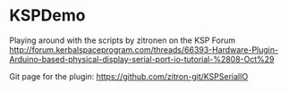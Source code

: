 KSPDemo
=======

Playing around with the scripts by zitronen on the KSP Forum
http://forum.kerbalspaceprogram.com/threads/66393-Hardware-Plugin-Arduino-based-physical-display-serial-port-io-tutorial-%2808-Oct%29

Git page for the plugin:
https://github.com/zitron-git/KSPSerialIO
